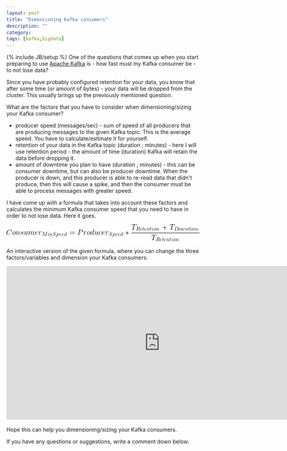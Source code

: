 ```yaml
---
layout: post
title: "Dimensioning Kafka consumers"
description: ""
category: 
tags: [kafka,bigdata]
---
```

{% include JB/setup %}
One of the questions that comes up when you start preparing to use [Apache Kafka](https://kafka.apache.org/) is - how fast must my Kafka consumer be - to not lose data?

Since you have probably configured retention for your data, you know that after some time (or amount of bytes) - your data will be dropped from the cluster. This usually brings up the previously mentioned question.

What are the factors that you have to consider when dimensioning/sizing your Kafka consumer?

 * producer speed (messages/sec) - sum of speed of all producers that are producing messages to the given Kafka topic. This is the average speed. You have to calculate/estimate it for yourself.
 * retention of your data in the Kafka topic (duration ; minutes) - here I will use retention period - the amount of time (duration) Kafka will retain the data before dropping it.
 * amount of downtime you plan to have (duration ; minutes) - this can be consumer downtime, but can also be producer downtime. When the producer is down, and this producer is able to re-read data that didn't produce, then this will cause a spike, and then the consumer must be able to process messages with greater speed.

I have come up with a formula that takes into account these factors and calculates the minimum Kafka consumer speed that you need to have in order to not lose data. Here it goes.

![kafka-consumer-dimensioning-formula](/assets/images/kafka-consumer-dimensioning-formula.png)

An interactive version of the given formula, where you can change the three factors/variables and dimension your Kafka consumers:
<iframe scrolling="no" src="https://www.geogebra.org/material/iframe/id/VwAswM8G/width/800/height/400/border/888888" width="800px" height="400px" style="border:0px;"> </iframe>

Hope this can help you dimensioning/sizing your Kafka consumers.

If you have any questions or suggestions, write a comment down below.


